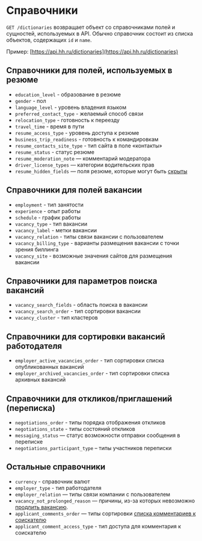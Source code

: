 # Справочники

`GET /dictionaries` возвращает объект со справочниками полей и сущностей,
используемых в API. Обычно справочник состоит из списка объектов,
содержащих `id` и `name`.

Пример: [https://api.hh.ru/dictionaries](https://api.hh.ru/dictionaries)

<a name="resume"></a>
## Справочники для полей, используемых в резюме
* `education_level` - образование в резюме
* `gender` - пол
* `language_level` - уровень владения языком
* `preferred_contact_type` - желаемый способ связи
* `relocation_type` - готовность к переезду
* `travel_time` - время в пути
* `resume_access_type` - уровень доступа к резюме
* `business_trip_readiness` - готовность к командировкам
* `resume_contacts_site_type` - тип сайта в поле «контакты»
* `resume_status` - статус резюме
* `resume_moderation_note` — комментарий модератора
* `driver_license_types` — категории водительских прав
* `resume_hidden_fields` — поля резюме, которые могут быть [скрыты](resumes.md#hidden-fields)

## Справочники для полей вакансии
* `employment` - тип занятости
* `experience` - опыт работы
* `schedule` - график работы
* `vacancy_type` - тип вакансии
* `vacancy_label` - метки вакансии
* `vacancy_relation` - типы связи вакансии с пользователем
* `vacancy_billing_type` - варианты размещения вакансии с точки зрения биллинга
* `vacancy_site` - возможные значения сайтов для размещения вакансии

## Справочники для параметров поиска вакансий
* `vacancy_search_fields` - область поиска в вакансии
* `vacancy_search_order` - тип сортировки вакансии
* `vacancy_cluster` - тип кластеров

## Справочники для сортировки вакансий работодателя
* `employer_active_vacancies_order` - тип сортировки списка опубликованных
  вакансий
* `employer_archived_vacancies_order` - тип сортировки списка архивных вакансий

<a name="negotiations"></a>
## Справочники для откликов/приглашений (переписка)
* `negotiations_order` - типы порядка отображения откликов
* `negotiations_state` - типы состояний откликов
* `messaging_status` — статус возможности отправки сообщения в переписке
* `negotiations_participant_type` – типы участников переписки

<a name="etc"></a>
## Остальные справочники
* `currency` - справочник валют
* `employer_type` - тип работодателя
* `employer_relation` — типы связи компании с пользователем
* `vacancy_not_prolonged_reason` — причины, из-за которых невозможно
  [продлить вакансию](employer_vacancies.md#prolongate-info).
* `applicant_comments_order` — типы сортировки
  [списка комментариев к соискателю](applicant_comments.md#list)
* `applicant_comment_access_type` - тип доступа для комментария к соискателю
